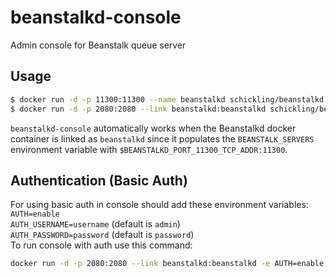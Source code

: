 # beanstalkd-console

Admin console for Beanstalk queue server

## Usage

```sh
$ docker run -d -p 11300:11300 --name beanstalkd schickling/beanstalkd
$ docker run -d -p 2080:2080 --link beanstalkd:beanstalkd schickling/beanstalkd-console
```

`beanstalkd-console` automatically works when the Beanstalkd docker container is linked as `beanstalkd` since it populates the `BEANSTALK_SERVERS` environment variable with `$BEANSTALKD_PORT_11300_TCP_ADDR:11300`.

## Authentication (Basic Auth)
For using basic auth in console should add these environment variables:  
`AUTH=enable`  
`AUTH_USERNAME=username` (default is `admin`)  
`AUTH_PASSWORD=password` (default is `password`)  
To run console with auth use this command:  
```sh
docker run -d -p 2080:2080 --link beanstalkd:beanstalkd -e AUTH=enable -e AUTH_USERNAME=admin -e AUTH_PASSWORD=password schickling/beanstalkd-console
```




